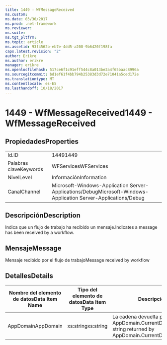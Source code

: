 ```yaml
---
title: 1449 - WfMessageReceived
ms.custom: 
ms.date: 03/30/2017
ms.prod: .net-framework
ms.reviewer: 
ms.suite: 
ms.tgt_pltfrm: 
ms.topic: article
ms.assetid: 93f4562b-eb7e-4dd5-a208-9b6420f198fa
caps.latest.revision: "2"
author: Erikre
ms.author: erikre
manager: erikre
ms.openlocfilehash: 517ce6f1c91eff544c8a013be2a4f65baac8996a
ms.sourcegitcommit: bd1ef61f4bb794b25383d3d72e71041a5ced172e
ms.translationtype: MT
ms.contentlocale: es-ES
ms.lasthandoff: 10/18/2017
---
```

# <a name="1449---wfmessagereceived"></a><span data-ttu-id="bbb48-102">1449 - WfMessageReceived</span><span class="sxs-lookup"><span data-stu-id="bbb48-102">1449 - WfMessageReceived</span></span>
## <a name="properties"></a><span data-ttu-id="bbb48-103">Propiedades</span><span class="sxs-lookup"><span data-stu-id="bbb48-103">Properties</span></span>  
  
|||  
|-|-|  
|<span data-ttu-id="bbb48-104">Id.</span><span class="sxs-lookup"><span data-stu-id="bbb48-104">ID</span></span>|<span data-ttu-id="bbb48-105">1449</span><span class="sxs-lookup"><span data-stu-id="bbb48-105">1449</span></span>|  
|<span data-ttu-id="bbb48-106">Palabras clave</span><span class="sxs-lookup"><span data-stu-id="bbb48-106">Keywords</span></span>|<span data-ttu-id="bbb48-107">WFServices</span><span class="sxs-lookup"><span data-stu-id="bbb48-107">WFServices</span></span>|  
|<span data-ttu-id="bbb48-108">Nivel</span><span class="sxs-lookup"><span data-stu-id="bbb48-108">Level</span></span>|<span data-ttu-id="bbb48-109">Información</span><span class="sxs-lookup"><span data-stu-id="bbb48-109">Information</span></span>|  
|<span data-ttu-id="bbb48-110">Canal</span><span class="sxs-lookup"><span data-stu-id="bbb48-110">Channel</span></span>|<span data-ttu-id="bbb48-111">Microsoft-Windows-Application Server-Applications/Debug</span><span class="sxs-lookup"><span data-stu-id="bbb48-111">Microsoft-Windows-Application Server-Applications/Debug</span></span>|  
  
## <a name="description"></a><span data-ttu-id="bbb48-112">Descripción</span><span class="sxs-lookup"><span data-stu-id="bbb48-112">Description</span></span>  
 <span data-ttu-id="bbb48-113">Indica que un flujo de trabajo ha recibido un mensaje.</span><span class="sxs-lookup"><span data-stu-id="bbb48-113">Indicates a message has been received by a workflow.</span></span>  
  
## <a name="message"></a><span data-ttu-id="bbb48-114">Mensaje</span><span class="sxs-lookup"><span data-stu-id="bbb48-114">Message</span></span>  
 <span data-ttu-id="bbb48-115">Mensaje recibido por el flujo de trabajo</span><span class="sxs-lookup"><span data-stu-id="bbb48-115">Message received by workflow</span></span>  
  
## <a name="details"></a><span data-ttu-id="bbb48-116">Detalles</span><span class="sxs-lookup"><span data-stu-id="bbb48-116">Details</span></span>  
  
|<span data-ttu-id="bbb48-117">Nombre del elemento de datos</span><span class="sxs-lookup"><span data-stu-id="bbb48-117">Data Item Name</span></span>|<span data-ttu-id="bbb48-118">Tipo del elemento de datos</span><span class="sxs-lookup"><span data-stu-id="bbb48-118">Data Item Type</span></span>|<span data-ttu-id="bbb48-119">Descripción</span><span class="sxs-lookup"><span data-stu-id="bbb48-119">Description</span></span>|  
|--------------------|--------------------|-----------------|  
|<span data-ttu-id="bbb48-120">AppDomain</span><span class="sxs-lookup"><span data-stu-id="bbb48-120">AppDomain</span></span>|<span data-ttu-id="bbb48-121">xs:string</span><span class="sxs-lookup"><span data-stu-id="bbb48-121">xs:string</span></span>|<span data-ttu-id="bbb48-122">La cadena devuelta por AppDomain.CurrentDomain.FriendlyName.</span><span class="sxs-lookup"><span data-stu-id="bbb48-122">The string returned by AppDomain.CurrentDomain.FriendlyName.</span></span>|
